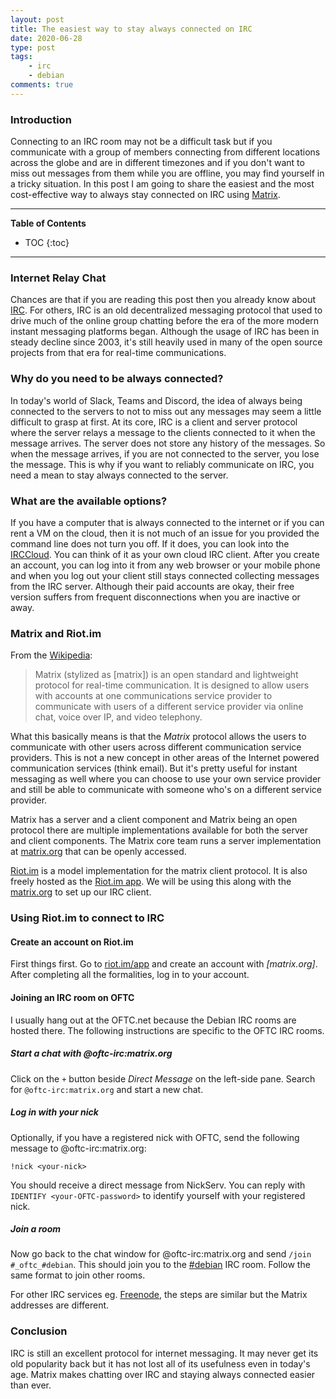 ```yaml
---
layout: post
title: The easiest way to stay always connected on IRC
date: 2020-06-28
type: post
tags:
    - irc
    - debian
comments: true
---
```

### Introduction
Connecting to an IRC room may not be a difficult task but if you communicate
with a group of members connecting from different locations across the globe
and are in different timezones and if you don't want to miss out messages from
them while you are offline, you may find yourself in a tricky situation.
In this post I am going to share the easiest and the most
cost-effective way to always stay connected on IRC using
[Matrix](https://en.wikipedia.org/wiki/Matrix_(protocol)).

---
**Table of Contents**
* TOC
{:toc}
---

### Internet Relay Chat
Chances are that if you are reading this post then you already know about
[IRC](https://en.wikipedia.org/wiki/Internet_Relay_Chat).
For others, IRC is an old decentralized messaging protocol that used to drive
much of the online group chatting before the era of the more modern instant
messaging platforms began.
Although the usage of IRC has been in steady decline since 2003, it's still
heavily used in many of the open source projects from that era for real-time
communications.

### Why do you need to be always connected?
In today's world of Slack, Teams and Discord, the idea of always being
connected to the servers to not to miss out any messages may seem a little
difficult to grasp at first.
At its core, IRC is a client and server protocol where the server relays a
message to the clients connected to it when the message arrives.
The server does not store any history of the messages.
So when the message arrives, if you are not connected to the server, you lose
the message.
This is why if you want to reliably communicate on IRC, you need a mean to stay
always connected to the server.

### What are the available options?
If you have a computer that is always connected to the internet or if you
can rent a VM on the cloud, then it is not much of an issue for you provided
the command line does not turn you off.
If it does, you can look into the [IRCCloud](https://www.irccloud.com/).
You can think of it as your own cloud IRC client.
After you create an account, you can log into it from any web browser or your
mobile phone and when you log out your client still stays connected collecting
messages from the IRC server.
Although their paid accounts are okay, their free version suffers
from frequent disconnections when you are inactive or away.

### Matrix and Riot.im
From the [Wikipedia](https://en.wikipedia.org/wiki/Matrix_(protocol)):

> Matrix (stylized as [matrix]) is an open standard and lightweight protocol
for real-time communication.
It is designed to allow users with accounts at one communications service
provider to communicate with users of a different service provider via online
chat, voice over IP, and video telephony.

What this basically means is that the *Matrix* protocol allows the users to
communicate with other users across different communication service providers.
This is not a new concept in other areas of the Internet powered communication
services (think email).
But it's pretty useful for instant messaging as well where you can choose to
use your own service provider and still be able to communicate with someone
who's on a different service provider.

Matrix has a server and a client component and Matrix being an open protocol
there are multiple implementations available for both the server and client
components.
The Matrix core team runs a server implementation at
[matrix.org](https://matrix.org/) that can be openly accessed.

[Riot.im](https://riot.im) is a model implementation for the matrix client
protocol. 
It is also freely hosted as the [Riot.im app](https://riot.im/app).
We will be using this along with the [matrix.org](https://matrix.org/) to set
up our IRC client.

### Using Riot.im to connect to IRC

#### Create an account on Riot.im
First things first.
Go to [riot.im/app](https://riot.im/app) and create an account with
*[matrix.org]*.
After completing all the formalities, log in to your account.

#### Joining an IRC room on OFTC
I usually hang out at the OFTC.net because the Debian IRC rooms are hosted
there.
The following instructions are specific to the OFTC IRC rooms.

##### Start a chat with @oftc-irc:matrix.org
Click on the `+` button beside *Direct Message* on the left-side pane.
Search for `@oftc-irc:matrix.org` and start a new chat.

##### Log in with your nick
Optionally, if you have a registered nick with OFTC, send the following message
to @oftc-irc:matrix.org:

```
!nick <your-nick>
```

You should receive a direct message from NickServ.
You can reply with `IDENTIFY <your-OFTC-password>` to identify yourself with
your registered nick.

##### Join a room
Now go back to the chat window for @oftc-irc:matrix.org and send
`/join #_oftc_#debian`.
This should join you to the [#debian](https://wiki.debian.org/IRC) IRC
room.
Follow the same format to join other rooms.

For other IRC services eg. [Freenode](https://freenode.net/), the steps are
similar but the Matrix addresses are different.

### Conclusion
IRC is still an excellent protocol for internet messaging.
It may never get its old popularity back but it has not lost all of its
usefulness even in today's age.
Matrix makes chatting over IRC and staying always connected easier than ever.

